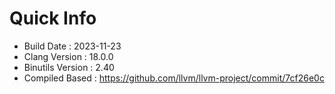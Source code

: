 # Quick Info
* Build Date : 2023-11-23
* Clang Version : 18.0.0
* Binutils Version : 2.40
* Compiled Based : https://github.com/llvm/llvm-project/commit/7cf26e0c
